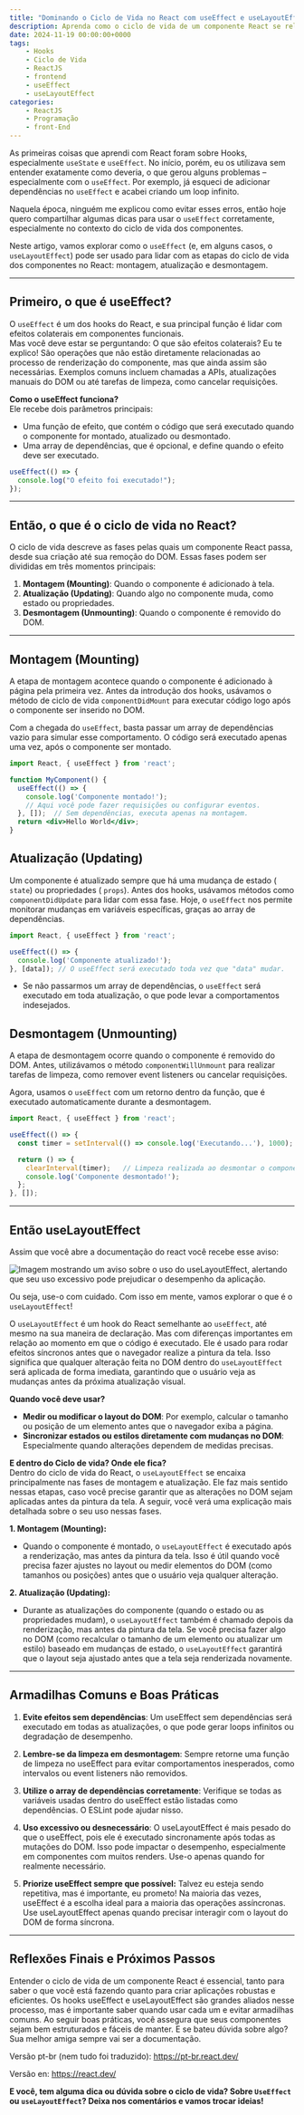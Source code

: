 ```yaml
---
title: "Dominando o Ciclo de Vida no React com useEffect e useLayoutEffect"
description: Aprenda como o ciclo de vida de um componente React se relaciona com o uso dos hooks useEffect e useLayoutEffect para criar aplicações mais eficientes e bem estruturadas.
date: 2024-11-19 00:00:00+0000
tags: 
    - Hooks
    - Ciclo de Vida
    - ReactJS
    - frontend
    - useEffect
    - useLayoutEffect
categories:
    - ReactJS
    - Programação
    - front-End
---
```


As primeiras coisas que aprendi com React foram sobre Hooks, especialmente `useState` e `useEffect`. No início, porém, eu os utilizava sem entender exatamente como deveria, o que gerou alguns problemas – especialmente com o `useEffect`. Por exemplo, já esqueci de adicionar dependências no `useEffect` e acabei criando um loop infinito.

Naquela época, ninguém me explicou como evitar esses erros, então hoje quero compartilhar algumas dicas para usar o `useEffect` corretamente, especialmente no contexto do ciclo de vida dos componentes.

Neste artigo, vamos explorar como o `useEffect` (e, em alguns casos, o `useLayoutEffect`) pode ser usado para lidar com as etapas do ciclo de vida dos componentes no React: montagem, atualização e desmontagem.

---

## **Primeiro, o que é useEffect?**  
O `useEffect` é um dos hooks do React, e sua principal função é lidar com efeitos colaterais em componentes funcionais.  
Mas você deve estar se perguntando: O que são efeitos colaterais? Eu te explico!
São operações que não estão diretamente relacionadas ao processo de renderização do componente, mas que ainda assim são necessárias. Exemplos comuns incluem chamadas a APIs, atualizações manuais do DOM ou até tarefas de limpeza, como cancelar requisições.


**Como o useEffect funciona?**   
Ele recebe dois parâmetros principais: 
- Uma função de efeito, que contém o código que será executado quando o componente for montado, atualizado ou desmontado.
- Uma array de dependências, que é opcional, e define quando o efeito deve ser executado.

```jsx  
useEffect(() => {
  console.log("O efeito foi executado!");
});
```
---

## **Então, o que é o ciclo de vida no React?**  
O ciclo de vida descreve as fases pelas quais um componente React passa, desde sua criação até sua remoção do DOM. Essas fases podem ser divididas em três momentos principais:  

1. **Montagem (Mounting)**: Quando o componente é adicionado à tela.  
2. **Atualização (Updating)**: Quando algo no componente muda, como estado ou propriedades.  
3. **Desmontagem (Unmounting)**: Quando o componente é removido do DOM.  

---

## **Montagem (Mounting)**  
A etapa de montagem acontece quando o componente é adicionado à página pela primeira vez. Antes da introdução dos hooks, usávamos o método de ciclo de vida `componentDidMount` para executar código logo após o componente ser inserido no DOM.

Com a chegada do `useEffect`, basta passar um array de dependências vazio para simular esse comportamento. O código será executado apenas uma vez, após o componente ser montado.

```jsx  
import React, { useEffect } from 'react';

function MyComponent() {  
  useEffect(() => {  
    console.log('Componente montado!');  
    // Aqui você pode fazer requisições ou configurar eventos.
  }, []);  // Sem dependências, executa apenas na montagem.
  return <div>Hello World</div>;  
}  
```

## **Atualização (Updating)**  
Um componente é atualizado sempre que há uma mudança de estado ( `state`) ou propriedades ( `props`). Antes dos hooks, usávamos métodos como  `componentDidUpdate` para lidar com essa fase. Hoje, o  `useEffect` nos permite monitorar mudanças em variáveis específicas, graças ao array de dependências.

```jsx  
import React, { useEffect } from 'react';

useEffect(() => {  
  console.log('Componente atualizado!');  
}, [data]); // O useEffect será executado toda vez que "data" mudar.
```

* Se não passarmos um array de dependências, o `useEffect` será executado em toda atualização, o que pode levar a comportamentos indesejados.

## **Desmontagem (Unmounting)**  
A etapa de desmontagem ocorre quando o componente é removido do DOM. Antes, utilizávamos o método `componentWillUnmount` para realizar tarefas de limpeza, como remover event listeners ou cancelar requisições.

Agora, usamos o `useEffect` com um retorno dentro da função, que é executado automaticamente durante a desmontagem.

```jsx  
import React, { useEffect } from 'react';

useEffect(() => {  
  const timer = setInterval(() => console.log('Executando...'), 1000);  

  return () => {  
    clearInterval(timer);   // Limpeza realizada ao desmontar o componente
    console.log('Componente desmontado!');  
  };  
}, []);  
```

---

##  **Então useLayoutEffect**  
Assim que você abre a documentação do react você recebe esse aviso:

![Imagem mostrando um aviso sobre o uso do useLayoutEffect, alertando que seu uso excessivo pode prejudicar o desempenho da aplicação.](imgs/aviso-img.png)

Ou seja, use-o com cuidado. Com isso em mente, vamos explorar o que é o `useLayoutEffect`!

O `useLayoutEffect` é um hook do React semelhante ao `useEffect`, até mesmo na sua maneira de declaração.  Mas com diferenças importantes em relação ao momento em que o código é executado. Ele é usado para rodar efeitos síncronos antes que o navegador realize a pintura da tela. Isso significa que qualquer alteração feita no DOM dentro do `useLayoutEffect` será aplicada de forma imediata, garantindo que o usuário veja as mudanças antes da próxima atualização visual. 

**Quando você deve usar?**
- **Medir ou modificar o layout do DOM**: Por exemplo, calcular o tamanho ou posição de um elemento antes que o navegador exiba a página.
- **Sincronizar estados ou estilos diretamente com mudanças no DOM**: Especialmente quando alterações dependem de medidas precisas.

**E dentro do Ciclo de vida? Onde ele fica?**  
Dentro do ciclo de vida do React, o `useLayoutEffect` se encaixa principalmente nas fases de montagem e atualização. Ele faz mais sentido nessas etapas, caso você precise garantir que as alterações no DOM sejam aplicadas antes da pintura da tela. A seguir, você verá uma explicação mais detalhada sobre o seu uso nessas fases.

**1. Montagem (Mounting):**
* Quando o componente é montado, o `useLayoutEffect` é executado após a renderização, mas antes da pintura da tela. Isso é útil quando você precisa fazer ajustes no layout ou medir elementos do DOM (como tamanhos ou posições) antes que o usuário veja qualquer alteração.

**2. Atualização (Updating):**
* Durante as atualizações do componente (quando o estado ou as propriedades mudam), o `useLayoutEffect` também é chamado depois da renderização, mas antes da pintura da tela. Se você precisa fazer algo no DOM (como recalcular o tamanho de um elemento ou atualizar um estilo) baseado em mudanças de estado, o `useLayoutEffect`  garantirá que o layout seja ajustado antes que a tela seja renderizada novamente.

---

##  **Armadilhas Comuns e Boas Práticas**  

1. **Evite efeitos sem dependências**: Um useEffect sem dependências será executado em todas as atualizações, o que pode gerar loops infinitos ou degradação de desempenho.

2. **Lembre-se da limpeza em desmontagem**: Sempre retorne uma função de limpeza no useEffect para evitar comportamentos inesperados, como intervalos ou event listeners não removidos.

3. **Utilize o array de dependências corretamente**: Verifique se todas as variáveis usadas dentro do useEffect estão listadas como dependências. O ESLint pode ajudar nisso.

4. **Uso excessivo ou desnecessário**:  O useLayoutEffect é mais pesado do que o useEffect, pois ele é executado sincronamente após todas as mutações do DOM. Isso pode impactar o desempenho, especialmente em componentes com muitos renders. Use-o apenas quando for realmente necessário.

5. **Priorize useEffect sempre que possível:**  Talvez eu esteja sendo repetitiva, mas é importante, eu prometo!  Na maioria das vezes,  useEffect é a escolha ideal para a maioria das operações assíncronas. Use useLayoutEffect apenas quando precisar interagir com o layout do DOM de forma síncrona.

---

##  **Reflexões Finais e Próximos Passos**  

Entender o ciclo de vida de um componente React é essencial, tanto para saber o que você está fazendo quanto para criar aplicações robustas e eficientes. Os hooks useEffect e useLayoutEffect são grandes aliados nesse processo, mas é importante saber quando usar cada um e evitar armadilhas comuns. Ao seguir boas práticas, você assegura que seus componentes sejam bem estruturados e fáceis de manter.
E se bateu dúvida sobre algo? Sua melhor amiga sempre vai ser a documentação.

Versão pt-br (nem tudo foi traduzido): https://pt-br.react.dev/

Versão en: https://react.dev/

**E você, tem alguma dica ou dúvida sobre o ciclo de vida? Sobre `UseEffect` ou `useLayoutEffect`? Deixa nos comentários e vamos trocar ideias!**  